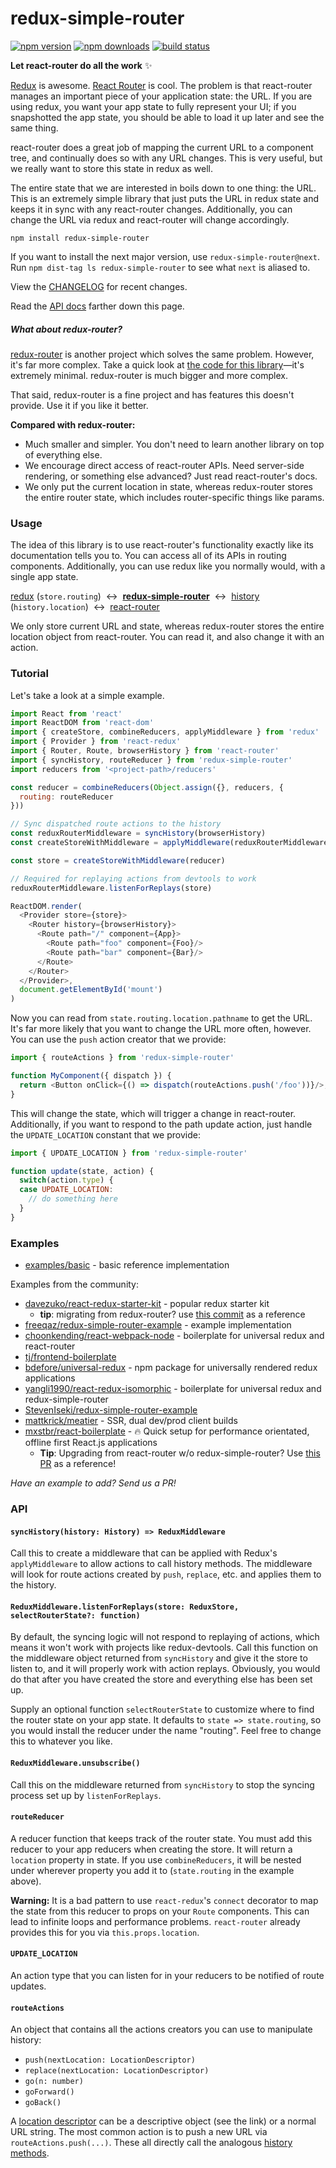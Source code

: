 # redux-simple-router

[![npm version](https://img.shields.io/npm/v/redux-simple-router.svg?style=flat-square)](https://www.npmjs.com/package/redux-simple-router) [![npm downloads](https://img.shields.io/npm/dm/redux-simple-router.svg?style=flat-square)](https://www.npmjs.com/package/redux-simple-router) [![build status](https://img.shields.io/travis/rackt/redux-simple-router/master.svg?style=flat-square)](https://travis-ci.org/rackt/redux-simple-router)

**Let react-router do all the work**  :sparkles:

[Redux](https://github.com/rackt/redux) is awesome. [React Router](https://github.com/rackt/react-router) is cool. The problem is that react-router manages an important piece of your application state: the URL. If you are using redux, you want your app state to fully represent your UI; if you snapshotted the app state, you should be able to load it up later and see the same thing.

react-router does a great job of mapping the current URL to a component tree, and continually does so with any URL changes. This is very useful, but we really want to store this state in redux as well.

The entire state that we are interested in boils down to one thing: the URL. This is an extremely simple library that just puts the URL in redux state and keeps it in sync with any react-router changes. Additionally, you can change the URL via redux and react-router will change accordingly.

```
npm install redux-simple-router
```

If you want to install the next major version, use `redux-simple-router@next`. Run `npm dist-tag ls redux-simple-router` to see what `next` is aliased to.

View the [CHANGELOG](https://github.com/rackt/redux-simple-router/blob/master/CHANGELOG.md) for recent changes.

Read the [API docs](#api) farther down this page.

##### _What about redux-router?_

[redux-router](https://github.com/rackt/redux-router) is another project which solves the same problem. However, it's far more complex. Take a quick look at [the code for this library](https://github.com/rackt/redux-simple-router/blob/master/src/index.js)—it's extremely minimal. redux-router is much bigger and more complex.

That said, redux-router is a fine project and has features this doesn't provide. Use it if you like it better.

**Compared with redux-router:**

* Much smaller and simpler. You don't need to learn another library on top of everything else.
* We encourage direct access of react-router APIs. Need server-side rendering, or something else advanced? Just read react-router's docs.
* We only put the current location in state, whereas redux-router stores the entire router state, which includes router-specific things like params.

### Usage

The idea of this library is to use react-router's functionality exactly like its documentation tells you to. You can access all of its APIs in routing components. Additionally, you can use redux like you normally would, with a single app state.

[redux](https://github.com/rackt/redux) (`store.routing`) &nbsp;&harr;&nbsp; [**redux-simple-router**](https://github.com/rackt/redux-simple-router) &nbsp;&harr;&nbsp; [history](https://github.com/rackt/history) (`history.location`) &nbsp;&harr;&nbsp; [react-router](https://github.com/rackt/react-router)

We only store current URL and state, whereas redux-router stores the entire location object from react-router. You can read it, and also change it with an action.

### Tutorial

Let's take a look at a simple example.

```js
import React from 'react'
import ReactDOM from 'react-dom'
import { createStore, combineReducers, applyMiddleware } from 'redux'
import { Provider } from 'react-redux'
import { Router, Route, browserHistory } from 'react-router'
import { syncHistory, routeReducer } from 'redux-simple-router'
import reducers from '<project-path>/reducers'

const reducer = combineReducers(Object.assign({}, reducers, {
  routing: routeReducer
}))

// Sync dispatched route actions to the history
const reduxRouterMiddleware = syncHistory(browserHistory)
const createStoreWithMiddleware = applyMiddleware(reduxRouterMiddleware)(createStore)

const store = createStoreWithMiddleware(reducer)

// Required for replaying actions from devtools to work
reduxRouterMiddleware.listenForReplays(store)

ReactDOM.render(
  <Provider store={store}>
    <Router history={browserHistory}>
      <Route path="/" component={App}>
        <Route path="foo" component={Foo}/>
        <Route path="bar" component={Bar}/>
      </Route>
    </Router>
  </Provider>,
  document.getElementById('mount')
)
```

Now you can read from `state.routing.location.pathname` to get the URL. It's far more likely that you want to change the URL more often, however. You can use the `push` action creator that we provide:

```js
import { routeActions } from 'redux-simple-router'

function MyComponent({ dispatch }) {
  return <Button onClick={() => dispatch(routeActions.push('/foo'))}/>;
}
```

This will change the state, which will trigger a change in react-router. Additionally, if you want to respond to the path update action, just handle the `UPDATE_LOCATION` constant that we provide:

```js
import { UPDATE_LOCATION } from 'redux-simple-router'

function update(state, action) {
  switch(action.type) {
  case UPDATE_LOCATION:
    // do something here
  }
}
```

### Examples

* [examples/basic](https://github.com/rackt/redux-simple-router/blob/master/examples/basic) - basic reference implementation

Examples from the community:

* [davezuko/react-redux-starter-kit](https://github.com/davezuko/react-redux-starter-kit) - popular redux starter kit
  * **tip**: migrating from redux-router? use [this commit](https://github.com/davezuko/react-redux-starter-kit/commit/db66626ca8a02ecf030a3f7f5a669ac338fd5897) as a reference
* [freeqaz/redux-simple-router-example](https://github.com/freeqaz/redux-simple-router-example) - example implementation
* [choonkending/react-webpack-node](https://github.com/choonkending/react-webpack-node) - boilerplate for universal redux and react-router
* [tj/frontend-boilerplate](https://github.com/tj/frontend-boilerplate)
* [bdefore/universal-redux](https://github.com/bdefore/universal-redux) - npm package for universally rendered redux applications
* [yangli1990/react-redux-isomorphic](https://github.com/yangli1990/Isomorphic-Universal-React-Template) - boilerplate for universal redux and redux-simple-router
* [StevenIseki/redux-simple-router-example](https://github.com/StevenIseki/redux-simple-router-example)
* [mattkrick/meatier](https://github.com/mattkrick/meatier) - SSR, dual dev/prod client builds
* [mxstbr/react-boilerplate](https://github.com/mxstbr/react-boilerplate/tree/v3.0.0) - :fire: Quick setup for performance orientated, offline first React.js applications
  * **Tip**: Upgrading from react-router w/o redux-simple-router? Use [this PR](https://github.com/mxstbr/react-boilerplate/pull/98/files) as a reference!

_Have an example to add? Send us a PR!_

### API

#### `syncHistory(history: History) => ReduxMiddleware`

Call this to create a middleware that can be applied with Redux's `applyMiddleware` to allow actions to call history methods. The middleware will look for route actions created by `push`, `replace`, etc. and applies them to the history.

#### `ReduxMiddleware.listenForReplays(store: ReduxStore, selectRouterState?: function)`

By default, the syncing logic will not respond to replaying of actions, which means it won't work with projects like redux-devtools. Call this function on the middleware object returned from `syncHistory` and give it the store to listen to, and it will properly work with action replays. Obviously, you would do that after you have created the store and everything else has been set up.

Supply an optional function `selectRouterState` to customize where to find the router state on your app state. It defaults to `state => state.routing`, so you would install the reducer under the name "routing". Feel free to change this to whatever you like.

#### `ReduxMiddleware.unsubscribe()`

Call this on the middleware returned from `syncHistory` to stop the syncing process set up by `listenForReplays`.

#### `routeReducer`

A reducer function that keeps track of the router state. You must add this reducer to your app reducers when creating the store. It will return a `location` property in state. If you use `combineReducers`, it will be nested under wherever property you add it to (`state.routing` in the example above).

**Warning:** It is a bad pattern to use `react-redux`'s `connect` decorator to map the state from this reducer to props on your `Route` components. This can lead to infinite loops and performance problems. `react-router` already provides this for you via `this.props.location`.

#### `UPDATE_LOCATION`

An action type that you can listen for in your reducers to be notified of route updates.

#### `routeActions`

An object that contains all the actions creators you can use to manipulate history:

* `push(nextLocation: LocationDescriptor)`
* `replace(nextLocation: LocationDescriptor)`
* `go(n: number)`
* `goForward()`
* `goBack()`

A [location descriptor](https://github.com/rackt/history/blob/master/docs/Glossary.md#locationdescriptor) can be a descriptive object (see the link) or a normal URL string. The most common action is to push a new URL via `routeActions.push(...)`. These all directly call the analogous [history methods](https://github.com/rackt/history/blob/master/docs/GettingStarted.md#navigation).

